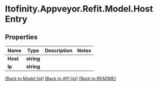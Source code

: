 # Itofinity.Appveyor.Refit.Model.HostEntry
## Properties

Name | Type | Description | Notes
------------ | ------------- | ------------- | -------------
**Host** | **string** |  | 
**Ip** | **string** |  | 

[[Back to Model list]](../README.md#documentation-for-models) [[Back to API list]](../README.md#documentation-for-api-endpoints) [[Back to README]](../README.md)

